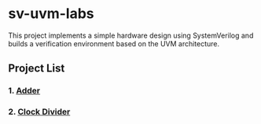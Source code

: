 # sv-uvm-labs
This project implements a simple hardware design using SystemVerilog and builds a verification environment based on the UVM architecture.
## Project List
### 1. [Adder](https://github.com/Ridost/sv-uvm-labs/tree/main/adder_tb)
### 2. [Clock Divider](https://github.com/Ridost/sv-uvm-labs/tree/main/clock%20divider)
